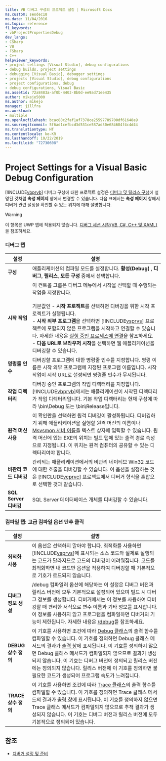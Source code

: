 ```yaml
---
title: VB 디버그 구성의 프로젝트 설정 | Microsoft Docs
ms.custom: seodec18
ms.date: 11/04/2016
ms.topic: reference
f1_keywords:
- vbProjectPropertiesDebug
dev_langs:
- CSharp
- VB
- FSharp
- C++
helpviewer_keywords:
- project settings [Visual Studio], debug configurations
- debug builds, project settings
- debugging [Visual Basic], debugger settings
- projects [Visual Studio], debug configurations
- project configurations, debug
- debug configurations, Visual Basic
ms.assetid: 72a8483a-af0b-4403-8b0d-ee9ad71ee435
author: mikejo5000
ms.author: mikejo
manager: jillfra
ms.workload:
- multiple
ms.openlocfilehash: bcac88c2faf1af7378ce25597789700df61648a9
ms.sourcegitcommit: 5f6ad1cefbcd3d531ce587ad30e684684f4c4d44
ms.translationtype: HT
ms.contentlocale: ko-KR
ms.lasthandoff: 10/22/2019
ms.locfileid: "72730608"
---
```

# <a name="project-settings-for-a-visual-basic-debug-configuration"></a>Project Settings for a Visual Basic Debug Configuration
[!INCLUDE[vbprvb](../code-quality/includes/vbprvb_md.md)] 디버그 구성에 대한 프로젝트 설정은 [디버그 및 릴리스 구성](../debugger/how-to-set-debug-and-release-configurations.md)에 설명된 것처럼 **속성 페이지** 창에서 변경할 수 있습니다. 다음 표에서는 **속성 페이지** 창에서 디버거 관련 설정을 확인할 수 있는 위치에 대해 설명합니다.

> [!WARNING]
> 이 항목은 UWP 앱에 적용되지 않습니다. [디버그 세션 시작(VB, C#, C++ 및 XAML)](../debugger/start-a-debugging-session-for-a-store-app-in-visual-studio-vb-csharp-cpp-and-xaml.md)을 참조하세요.

### <a name="debug-tab"></a>디버그 탭

| 설정 | 설명 |
|------------------------------| - |
| **구성** | 애플리케이션의 컴파일 모드를 설정합니다. **활성(Debug)** , **디버그**, **릴리스**, **모든 구성** 중에서 선택합니다. |
| **시작 작업** | 이 컨트롤 그룹은 디버그 메뉴에서 시작을 선택할 때 수행되는 작업을 지정합니다.<br /><br /> 기본값인 -   **시작 프로젝트**를 선택하면 디버깅을 위한 시작 프로젝트가 실행됩니다. <br />-   **시작 외부 프로그램**을 선택하면 [!INCLUDE[vsprvs](../code-quality/includes/vsprvs_md.md)] 프로젝트에 포함되지 않은 프로그램을 시작하고 연결할 수 있습니다. 자세한 내용은 [실행 중인 프로세스에 연결](../debugger/attach-to-running-processes-with-the-visual-studio-debugger.md)을 참조하세요.<br />-   **다음 URL로 브라우저 시작**을 선택하면 웹 애플리케이션을 디버깅할 수 있습니다. |
| **명령줄 인수** | 디버깅할 프로그램에 대한 명령줄 인수를 지정합니다. 명령 이름은 시작 외부 프로그램에 지정된 프로그램 이름입니다. 시작 작업이 시작 URL로 설정되면 명령줄 인수가 무시됩니다. |
| **작업 디렉터리** | 디버깅 중인 프로그램의 작업 디렉터리를 지정합니다. [!INCLUDE[vbprvb](../code-quality/includes/vbprvb_md.md)]에서는 애플리케이션이 시작된 디렉터리가 작업 디렉터리입니다. 기본 작업 디렉터리는 현재 구성에 따라 \bin\Debug 또는 \bin\Release입니다. |
| **원격 머신 사용** | 이 확인란을 선택하면 원격 디버깅이 활성화됩니다. 디버깅하기 위해 애플리케이션을 실행할 원격 머신의 이름이나 [Msvsmon 서버 이름](../debugger/remote-debugging.md)을 텍스트 상자에 입력할 수 있습니다. 원격 머신에 있는 EXE의 위치는 빌드 탭에 있는 출력 경로 속성으로 지정됩니다. 이 위치는 원격 컴퓨터의 공유할 수 있는 디렉터리여야 합니다. |
| **비관리 코드 디버깅** | 관리되는 애플리케이션에서의 비관리 네이티브 Win32 코드에 대한 호출을 디버깅할 수 있습니다. 이 옵션을 설정하는 것은 [!INCLUDE[vcprvc](../code-quality/includes/vcprvc_md.md)] 프로젝트에서 디버거 형식을 혼합으로 선택한 것과 같습니다. |
| **SQL Server 디버깅** | SQL Server 데이터베이스 개체를 디버깅할 수 있습니다. |

### <a name="compile-tab-press-advanced-compile-options-button"></a>컴파일 탭: 고급 컴파일 옵션 단추 클릭

| 설정 | 설명 |
|---------------------------| - |
| **최적화 사용** | 이 옵션은 선택하지 말아야 합니다. 최적화를 사용하면 [!INCLUDE[vsprvs](../code-quality/includes/vsprvs_md.md)]에 표시되는 소스 코드와 실제로 실행되는 코드가 달라지므로 코드의 디버깅이 어려워집니다. 코드를 최적화하면 내 코드만 옵션을 적용하여 디버깅할 때 기본적으로 기호가 로드되지 않습니다. |
| **디버그 정보 생성** | /debug 컴파일러 옵션에 해당하는 이 설정은 디버그 버전과 릴리스 버전에 모두 기본적으로 설정되어 있으며 빌드 시 디버그 정보를 생성합니다. 디버거에서는 이 정보를 사용하여 디버깅할 때 편리한 서식으로 변수 이름과 기타 정보를 표시합니다. 이 정보를 사용하지 않고 프로그램을 컴파일하면 디버거의 기능이 제한됩니다. 자세한 내용은 [/debug](/dotnet/visual-basic/reference/command-line-compiler/debug)를 참조하세요. |
| **DEBUG 상수 정의** | 이 기호를 사용하면 조건에 따라 [Debug 클래스](/dotnet/api/system.diagnostics.debug)의 출력 함수를 컴파일할 수 있습니다. 이 기호를 정의하면 Debug 클래스 메서드의 결과가 [출력 창](../ide/reference/output-window.md)에 표시됩니다. 이 기호를 정의하지 않으면 Debug 클래스 메서드가 컴파일되지 않으므로 결과가 생성되지 않습니다. 이 기호는 디버그 버전에 정의되고 릴리스 버전에는 정의되지 않습니다. 릴리스 버전에 이 기호를 정의하면 불필요한 코드가 생성되어 프로그램 속도가 느려집니다. |
| **TRACE 상수 정의** | 이 기호를 사용하면 조건에 따라 [Trace 클래스](/dotnet/api/system.diagnostics.trace)의 출력 함수를 컴파일할 수 있습니다. 이 기호를 정의하면 Trace 클래스 메서드의 결과가 [출력 창](../ide/reference/output-window.md)에 표시됩니다. 이 기호를 정의하지 않으면 Trace 클래스 메서드가 컴파일되지 않으므로 추적 결과가 생성되지 않습니다. 이 기호는 디버그 버전과 릴리스 버전에 모두 기본적으로 정의되어 있습니다. |

## <a name="see-also"></a>참조
- [디버거 설정 및 준비](../debugger/debugger-settings-and-preparation.md)